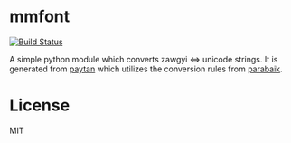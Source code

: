 # mmfont

[![Build Status](https://travis-ci.org/emoosx/mmfont.svg?branch=master)](https://travis-ci.org/emoosx/mmfont)

A simple python module which converts zawgyi <=> unicode strings. It is generated from [paytan](https://github.com/trhura/paytan) which utilizes the conversion rules from [parabaik](https://github.com/ngwestar/parabaik).

# License

MIT
